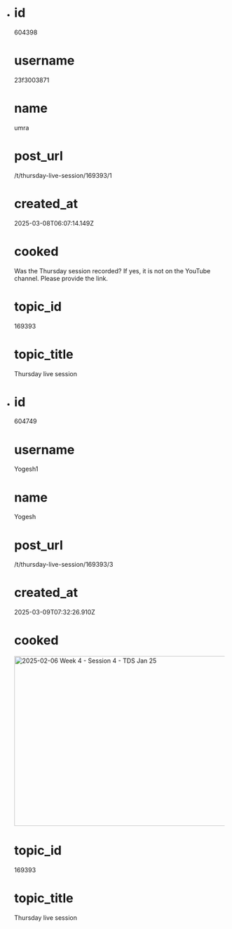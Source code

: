 - # id
  
  604398
  
  # username
  
  23f3003871
  
  # name
  
  umra
  
  # post_url
  
  /t/thursday-live-session/169393/1
  
  # created_at
  
  2025-03-08T06:07:14.149Z
  
  # cooked
  
  <p>Was the Thursday session recorded? If yes, it is not on the YouTube channel. Please provide the link.</p>
  
  # topic_id
  
  169393
  
  # topic_title
  
  Thursday live session
- # id
  
  604749
  
  # username
  
  Yogesh1
  
  # name
  
  Yogesh
  
  # post_url
  
  /t/thursday-live-session/169393/3
  
  # created_at
  
  2025-03-09T07:32:26.910Z
  
  # cooked
  
  <div class="youtube-onebox lazy-video-container" data-video-id="SiW-rcMk0Nk" data-video-title="2025-02-06 Week 4 - Session 4 - TDS Jan 25" data-video-start-time="" data-provider-name="youtube">
    <a href="https://www.youtube.com/watch?v=SiW-rcMk0Nk" target="_blank" class="video-thumbnail" rel="noopener nofollow ugc">
      <img class="youtube-thumbnail" src="https://europe1.discourse-cdn.com/flex013/uploads/iitm/original/3X/a/1/a1ba40c716051f486e2fb3eaae126c6121075f69.jpeg" title="2025-02-06 Week 4 - Session 4 - TDS Jan 25" data-dominant-color="595C60" width="690" height="388">
    </a>
  </div>
  
  
  # topic_id
  
  169393
  
  # topic_title
  
  Thursday live session
